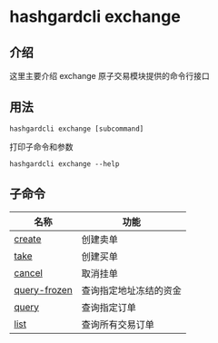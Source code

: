 # hashgardcli exchange

## 介绍

这里主要介绍 exchange 原子交易模块提供的命令行接口

## 用法

```shell
hashgardcli exchange [subcommand]
```

打印子命令和参数

```shell
hashgardcli exchange --help
```

## 子命令

| 名称                            | 功能    |
| --------------------------------| ------------------------|
| [create](create.md)  | 创建卖单 |
| [take](take.md)  | 创建买单 |
| [cancel](cancel.md)  | 取消挂单 |
| [query-frozen](query-frozen.md)  | 查询指定地址冻结的资金|
| [query](query.md)  | 查询指定订单 |
| [list](list.md)  | 查询所有交易订单 |
